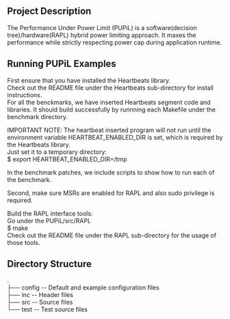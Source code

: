 Project Description
----------------------------------------
The Performance Under Power Limit (PUPiL) is a software(decision tree)/hardware(RAPL)
hybrid power limiting approach. It maxes the performance while strictly respecting power
cap during application runtime.


Running PUPiL Examples
----------------------------------------
First ensure that you have installed the Heartbeats library.  
Check out the README file under the Heartbeats sub-directory for install instructions.   
For all the benckmarks, we have inserted Heartbeats segment code and libraries. It should
build successfully by runnning each Makefile under the benchmark directory.

IMPORTANT NOTE: The heartbeat inserted program will not run until the environment variable
HEARTBEAT_ENABLED_DIR is set, which is required by the Heartbeats library.  
Just set it to a temporary directory:  
$ export HEARTBEAT_ENABLED_DIR=/tmp

In the benchmark patches, we include scripts to show how to run each of the benchmark.  

Second, make sure MSRs are enabled for RAPL and also sudo privilege is required.  

Build the RAPL interface tools:  
Go under the PUPiL/src/RAPL  
$ make  
Check out the README file under the RAPL sub-directory for the usage of those tools.  



Directory Structure  
----------------------------------------  
.  
├── config    -- Default and example configuration files  
├── inc       -- Header files  
├── src       -- Source files   
└── test      -- Test source files 

